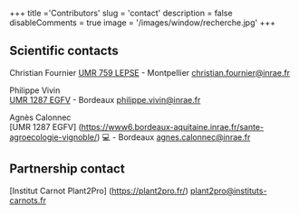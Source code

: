 +++
title ='Contributors'
slug = 'contact'
description = false
disableComments = true
image = '/images/window/recherche.jpg'
+++

## Scientific contacts 

Christian Fournier
[UMR 759 LEPSE](https://www6.montpellier.inrae.fr/lepse) - Montpellier
christian.fournier@inrae.fr

Philippe Vivin<br>
[UMR 1287 EGFV](https://www6.bordeaux-aquitaine.inrae.fr/egfv/) - Bordeaux
philippe.vivin@inrae.fr

Agnès Calonnec<br>
[UMR 1287 EGFV] (https://www6.bordeaux-aquitaine.inrae.fr/sante-agroecologie-vignoble/) :computer:  - Bordeaux
agnes.calonnec@inrae.fr

## Partnership contact

[Institut Carnot Plant2Pro] (https://plant2pro.fr/)
plant2pro@instituts-carnots.fr

